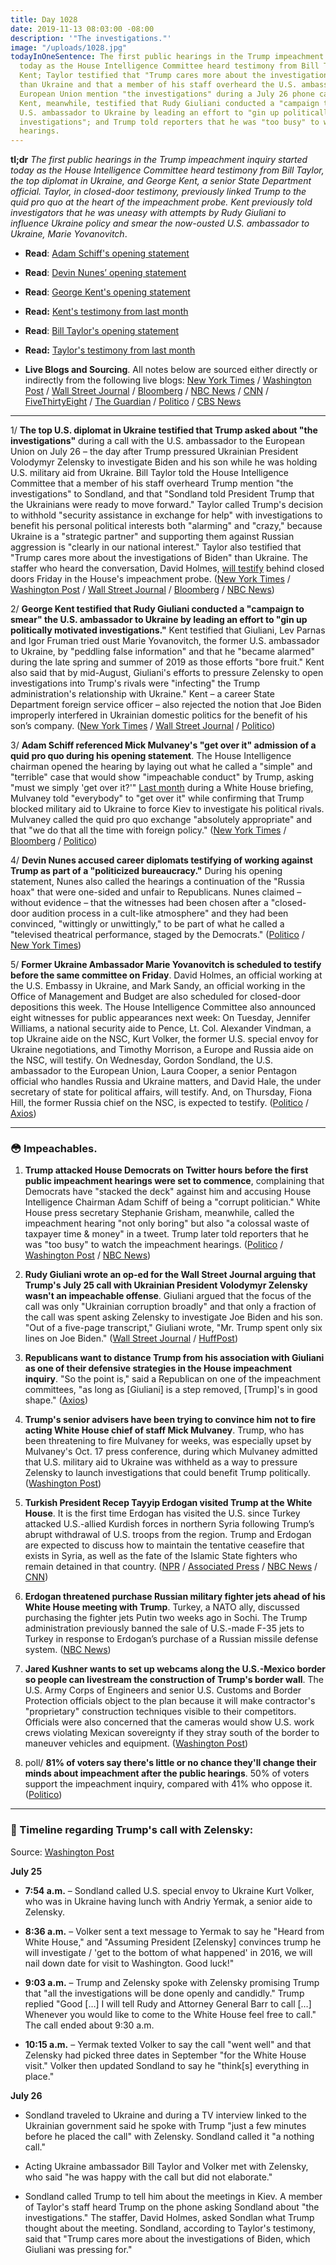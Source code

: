 ```yaml
---
title: Day 1028
date: 2019-11-13 08:03:00 -08:00
description: '"The investigations."'
image: "/uploads/1028.jpg"
todayInOneSentence: The first public hearings in the Trump impeachment inquiry started
  today as the House Intelligence Committee heard testimony from Bill Taylor and George
  Kent; Taylor testified that "Trump cares more about the investigations of Biden"
  than Ukraine and that a member of his staff overheard the U.S. ambassador to the
  European Union mention "the investigations" during a July 26 phone call with Trump;
  Kent, meanwhile, testified that Rudy Giuliani conducted a "campaign to smear" the
  U.S. ambassador to Ukraine by leading an effort to "gin up politically motivated
  investigations"; and Trump told reporters that he was "too busy" to watch the impeachment
  hearings.
---
```


**tl;dr** *The first public hearings in the Trump impeachment inquiry started today as the House Intelligence Committee heard testimony from Bill Taylor, the top diplomat in Ukraine, and George Kent, a senior State Department official. Taylor, in closed-door testimony, previously linked Trump to the quid pro quo at the heart of the impeachment probe. Kent previously told investigators that he was uneasy with attempts by Rudy Giuliani to influence Ukraine policy and smear the now-ousted U.S. ambassador to Ukraine, Marie Yovanovitch*.

* **Read**: [Adam Schiff's opening statement](https://www.politico.com/news/2019/11/13/adam-schiff-opening-statement-at-todays-impeachment-hearings-070429)

* **Read**: [Devin Nunes’ opening statement](https://republicans-intelligence.house.gov/news/documentsingle.aspx?DocumentID=996)

* **Read**: [George Kent's opening statement](https://www.cnn.com/2019/11/13/politics/george-kent-opening-statement-house-impeachment-hearing/index.html)

* **Read:** [Kent's testimony from last month](https://www.washingtonpost.com/context/full-transcript-of-testimony-of-george-kent-deputy-assistant-secretary-of-state/2f33ae39-1f75-4447-a4d8-db837c42a67b/)

* **Read**: [Bill Taylor's opening statement](https://www.nbcnews.com/politics/trump-impeachment-inquiry/full-opening-statements-public-impeachment-hearings-n1081191#anchor-BillTaylorsopeningstatement)

* **Read:** [Taylor's testimony from last month](https://www.washingtonpost.com/context/full-transcript-of-testimony-of-ambassador-william-b-taylor-senior-u-s-diplomat-in-ukraine/aff79899-8d86-4b68-acbe-3c09145941ef/)

* **Live Blogs and Sourcing**. All notes below are sourced either directly or indirectly from the following live blogs: [New York Times](https://www.nytimes.com/2019/11/13/us/politics/impeachment-hearings.html) / [Washington Post](https://www.washingtonpost.com/politics/impeachment-hearings-live-updates/2019/11/13/e974f486-057b-11ea-ac12-3325d49eacaa_story.html) / [Wall Street Journal](https://www.wsj.com/livecoverage/public-impeachment-hearing-taylor-kent) / [Bloomberg](https://www.bloomberg.com/news/articles/2019-11-13/former-prosecutor-to-be-in-inquiry-spotlight-impeachment-update) / [NBC News](https://www.nbcnews.com/politics/trump-impeachment-inquiry/live-blog/trump-impeachment-inquiry-live-updates-latest-news-n1065706) / [CNN](https://www.cnn.com/politics/live-news/impeachment-hearing-11-13-19/index.html) / [FiveThirtyEight](https://fivethirtyeight.com/live-blog/trump-impeachment-hearings-day-1/) / [The Guardian](https://www.theguardian.com/us-news/live/2019/nov/13/trump-news-today-live-impeachment-hearings-bill-taylor-george-kent-ukraine-democrats-latest-updates) / [Politico](https://www.politico.com/news/2019/11/13/public-impeachment-hearings-live-highlights-and-updates-070279) / [CBS News](https://www.cbsnews.com/live-news/impeachment-public-hearings-live-stream-testimony-from-bill-taylor-george-kent-today-2019-11-13/)

---

1/ **The top U.S. diplomat in Ukraine testified that Trump asked about "the investigations"** during a call with the U.S. ambassador to the European Union on July 26 – the day after Trump pressured Ukrainian President Volodymyr Zelensky to investigate Biden and his son while he was holding U.S. military aid from Ukraine. Bill Taylor told the House Intelligence Committee that a member of his staff overheard Trump mention "the investigations" to Sondland, and that "Sondland told President Trump that the Ukrainians were ready to move forward." Taylor called Trump's decision to withhold "security assistance in exchange for help" with investigations to benefit his personal political interests both "alarming" and "crazy," because Ukraine is a "strategic partner" and supporting them against Russian aggression is "clearly in our national interest." Taylor also testified that "Trump cares more about the investigations of Biden" than Ukraine. The staffer who heard the conversation, David Holmes, [will testify](https://www.washingtonpost.com/politics/impeachment-hearings-live-updates/2019/11/13/e974f486-057b-11ea-ac12-3325d49eacaa_story.html#link-M5SHLC3E2M437HIZGIYDTSJB2I) behind closed doors Friday in the House's impeachment probe. ([New York Times](https://www.nytimes.com/2019/11/13/us/politics/impeachment-hearings.html#link-5c3fbecd) / [Washington Post](https://www.washingtonpost.com/politics/impeachment-hearings-live-updates/2019/11/13/e974f486-057b-11ea-ac12-3325d49eacaa_story.html#link-LIIANG54K477TEZHOS4MFPBJJA) / [Wall Street Journal](https://www.wsj.com/livecoverage/public-impeachment-hearing-taylor-kent#LCcard-1573664766) / [Bloomberg](https://www.bloomberg.com/news/articles/2019-11-13/former-prosecutor-to-be-in-inquiry-spotlight-impeachment-update#taylor-calls-withholding-ukraine-aid-crazy-1104-am) / [NBC News](https://www.nbcnews.com/politics/trump-impeachment-inquiry/taylor-says-staffer-overheard-trump-ask-sondland-about-investigations-n1081456))

2/ **George Kent testified that Rudy Giuliani conducted a "campaign to smear" the U.S. ambassador to Ukraine by leading an effort to "gin up politically motivated investigations."** Kent testified that Giuliani, Lev Parnas and Igor Fruman tried oust Marie Yovanovitch, the former U.S. ambassador to Ukraine, by "peddling false information" and that he "became alarmed" during the late spring and summer of 2019 as those efforts "bore fruit." Kent also said that by mid-August, Giuliani's efforts to pressure Zelensky to open investigations into Trump's rivals were "infecting" the Trump administration's relationship with Ukraine." Kent – a career State Department foreign service officer – also rejected the notion that Joe Biden improperly interfered in Ukrainian domestic politics for the benefit of his son’s company. ([New York Times](https://www.nytimes.com/2019/11/13/us/politics/impeachment-hearings.html#link-7ff1efc1) / [Wall Street Journal](https://www.wsj.com/livecoverage/public-impeachment-hearing-taylor-kent#LCcard-1573667389) / [Politico](https://www.politico.com/news/2019/11/13/public-impeachment-hearings-live-highlights-and-updates-070279))

3/ **Adam Schiff referenced Mick Mulvaney's "get over it" admission of a quid pro quo during his opening statement**. The House Intelligence chairman opened the hearing by laying out what he called a "simple" and "terrible" case that would show "impeachable conduct" by Trump, asking "must we simply 'get over it?'" [Last month](https://whatthefuckjusthappenedtoday.com/2019/10/17/day-1001/#1-acting-white-house-chief-of-staff) during a White House briefing, Mulvaney told "everybody" to "get over it" while confirming that Trump blocked military aid to Ukraine to force Kiev to investigate his political rivals. Mulvaney called the quid pro quo exchange "absolutely appropriate" and that "we do that all the time with foreign policy." ([New York Times](https://www.nytimes.com/2019/11/13/us/politics/impeachment-hearings.html#link-6649d180) / [Bloomberg](https://www.bloomberg.com/news/articles/2019-11-13/schiff-opens-hearing-by-outlining-trump-s-impeachable-conduct) / [Politico](https://www.politico.com/news/2019/11/13/trump-impeachment-hearings-070089))

4/ **Devin Nunes accused career diplomats testifying of working against Trump as part of a "politicized bureaucracy."** During his opening statement, Nunes also called the hearings a continuation of the "Russia hoax" that were one-sided and unfair to Republicans. Nunes claimed – without evidence – that the witnesses had been chosen after a "closed-door audition process in a cult-like atmosphere" and they had been convinced, "wittingly or unwittingly," to be part of what he called a "televised theatrical performance, staged by the Democrats." ([Politico](https://www.politico.com/news/2019/11/13/public-impeachment-hearings-live-highlights-and-updates-070279) / [New York Times](https://www.nytimes.com/2019/11/13/us/politics/impeachment-hearings.html#link-42129268))

5/ **Former Ukraine Ambassador Marie Yovanovitch is scheduled to testify before the same committee on Friday**. David Holmes, an official working at the U.S. Embassy in Ukraine, and Mark Sandy, an official working in the Office of Management and Budget are also scheduled for closed-door depositions this week. The House Intelligence Committee also announced eight witnesses for public appearances next week: On Tuesday, Jennifer Williams, a national security aide to Pence, Lt. Col. Alexander Vindman, a top Ukraine aide on the NSC, Kurt Volker, the former U.S. special envoy for Ukraine negotiations, and Timothy Morrison, a Europe and Russia aide on the NSC, will testify. On Wednesday, Gordon Sondland, the U.S. ambassador to the European Union, Laura Cooper, a senior Pentagon official who handles Russia and Ukraine matters, and David Hale, the under secretary of state for political affairs, will testify. And, on Thursday, Fiona Hill, the former Russia chief on the NSC, is expected to testify. ([Politico](https://www.politico.com/news/2019/11/12/house-intel-announces-additional-witnesses-for-public-impeachment-hearings-000327) / [Axios](https://www.axios.com/donald-trump-impeachment-david-holmes-mark-sandy-67051991-a73a-4bd1-aa45-e02566ff35c6.html))

---

### 😳 Impeachables.

1. **Trump attacked House Democrats on Twitter hours before the first public impeachment hearings were set to commence**, complaining that Democrats have "stacked the deck" against him and accusing House Intelligence Chairman Adam Schiff of being a "corrupt politician." White House press secretary Stephanie Grisham, meanwhile, called the impeachment hearing "not only boring" but also "a colossal waste of taxpayer time & money" in a tweet. Trump later told reporters that he was "too busy" to watch the impeachment hearings. ([Politico](https://www.politico.com/news/2019/11/13/trump-impeachment-hearings-twitter-070412) / [Washington Post](https://www.washingtonpost.com/politics/impeachment-hearings-live-updates/2019/11/13/e974f486-057b-11ea-ac12-3325d49eacaa_story.html#link-GH757KGXT42TNLF46CV5SUQHZA) / [NBC News](https://www.nbcnews.com/politics/trump-impeachment-inquiry/live-blog/trump-impeachment-inquiry-live-updates-latest-news-n1065706/ncrd1081536#ncrd1081536))

2. **Rudy Giuliani wrote an op-ed for the Wall Street Journal arguing that Trump's July 25 call with Ukrainian President Volodymyr Zelensky wasn't an impeachable offense**. Giuliani argued that the focus of the call was only "Ukrainian corruption broadly" and that only a fraction of the call was spent asking Zelensky to investigate Joe Biden and his son. "Out of a five-page transcript," Giuliani wrote, "Mr. Trump spent only six lines on Joe Biden." ([Wall Street Journal](https://www.wsj.com/articles/the-case-for-the-impeachment-defense-11573605427) / [HuffPost](https://www.huffpost.com/entry/rudy-giuliani-op-ed-wall-street-journal_n_5dcbc31ae4b0d43931cc8308))

3. **Republicans want to distance Trump from his association with Giuliani as one of their defensive strategies in the House impeachment inquiry**. "So the point is," said a Republican on one of the impeachment committees, "as long as \[Giuliani\] is a step removed, \[Trump\]'s in good shape." ([Axios](https://www.axios.com/recession-fears-have-vanished-0d02ba58-81ac-4c47-a645-001ff8908023.html))

4. **Trump's senior advisers have been trying to convince him not to fire acting White House chief of staff Mick Mulvaney**. Trump, who has been threatening to fire Mulvaney for weeks, was especially upset by Mulvaney's Oct. 17 press conference, during which Mulvaney admitted that U.S. military aid to Ukraine was withheld as a way to pressure Zelensky to launch investigations that could benefit Trump politically. ([Washington Post](https://www.washingtonpost.com/politics/mulvaney-says-he-will-no-longer-seek-judges-ruling-on-impeachment-inquiry-testimony-will-follow-trumps-order-not-to-cooperate/2019/11/12/df671698-0564-11ea-ac12-3325d49eacaa_story.html))

5. **Turkish President Recep Tayyip Erdogan visited Trump at the White House**. It is the first time Erdogan has visited the U.S. since Turkey attacked U.S.-allied Kurdish forces in northern Syria following Trump’s abrupt withdrawal of U.S. troops from the region. Trump and Erdogan are expected to discuss how to maintain the tentative ceasefire that exists in Syria, as well as the fate of the Islamic State fighters who remain detained in that country. ([NPR](https://www.npr.org/2019/11/13/778602142/president-trump-hosts-turkeys-erdogan-despite-concerns-in-congress) / [Associated Press](https://apnews.com/065db6b92e0846e2b6a6bc5c95b6146e) / [NBC News](https://www.nbcnews.com/politics/donald-trump/prosecutors-raise-pressure-turkish-bank-erdogan-likely-ask-trump-go-n1080991) / [CNN](https://www.cnn.com/2019/11/13/politics/donald-trump-recep-tayyip-erdogan-turkey-impeachment/index.html))

6. **Erdogan threatened purchase Russian military fighter jets ahead of his White House meeting with Trump**. Turkey, a NATO ally, discussed purchasing the fighter jets Putin two weeks ago in Sochi. The Trump administration previously banned the sale of U.S.-made F-35 jets to Turkey in response to Erdogan’s purchase of a Russian missile defense system. ([NBC News](https://www.nbcnews.com/politics/white-house/ahead-trump-meeting-erdogan-threatens-buy-russian-jets-n1080721))

7. **Jared Kushner wants to set up webcams along the U.S.-Mexico border so people can livestream the construction of Trump's border wall**. The U.S. Army Corps of Engineers and senior U.S. Customs and Border Protection officials object to the plan because it will make contractor's "proprietary" construction techniques visible to their competitors. Officials were also concerned that the cameras would show U.S. work crews violating Mexican sovereignty if they stray south of the border to maneuver vehicles and equipment. ([Washington Post](https://www.washingtonpost.com/immigration/white-house-to-use-webcams-to-create-live-feed-of-border-wall-construction/2019/11/12/4014ce26-057a-11ea-a5e2-fccc16fa3576_story.html))

8. poll/ **81% of voters say there's little or no chance they'll change their minds about impeachment after the public hearings**. 50% of voters support the impeachment inquiry, compared with 41% who oppose it. ([Politico](https://www.politico.com/news/2019/11/13/poll-voters-impeachment-070311))

---

### 📅 Timeline regarding Trump's call with Zelensky:

Source: [Washington Post](https://www.washingtonpost.com/politics/2019/11/13/key-events-july-that-extend-beyond-trump-zelensky-call/)

**July 25**

* **7:54 a.m.** – Sondland called U.S. special envoy to Ukraine Kurt Volker, who was in Ukraine having lunch with Andriy Yermak, a senior aide to Zelensky.

* **8:36 a.m.** – Volker sent a text message to Yermak to say he "Heard from White House," and "Assuming President \[Zelensky\] convinces trump he will investigate / 'get to the bottom of what happened' in 2016, we will nail down date for visit to Washington. Good luck!"

* **9:03 a.m.** – Trump and Zelensky spoke with Zelensky promising Trump that "all the investigations will be done openly and candidly." Trump replied "Good \[…\] I will tell Rudy and Attorney General Barr to call \[…\] Whenever you would like to come to the White House feel free to call." The call ended about 9:30 a.m.

* **10:15 a.m.** – Yermak texted Volker to say the call "went well" and that Zelensky had picked three dates in September "for the White House visit." Volker then updated Sondland to say he "think\[s\] everything in place."

**July 26**

* Sondland traveled to Ukraine and during a TV interview linked to the Ukrainian government said he spoke with Trump "just a few minutes before he placed the call" with Zelensky. Sondland called it "a nothing call."

* Acting Ukraine ambassador Bill Taylor and Volker met with Zelensky, who said "he was happy with the call but did not elaborate."

* Sondland called Trump to tell him about the meetings in Kiev. A member of Taylor's staff heard Trump on the phone asking Sondland about "the investigations." The staffer, David Holmes, asked Sondlan what Trump thought about the meeting. Sondland, according to Taylor's testimony, said that "Trump cares more about the investigations of Biden, which Giuliani was pressing for."
